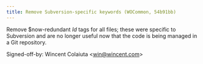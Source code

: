 ```yaml
---
title: Remove Subversion-specific keywords (WOCommon, 54b91bb)
---
```


Remove $now-redundant $Id$ tags for all files; these were specific to Subversion and are no longer useful now that the code is being managed in a Git repository.

Signed-off-by: Wincent Colaiuta &lt;win@wincent.com&gt;
